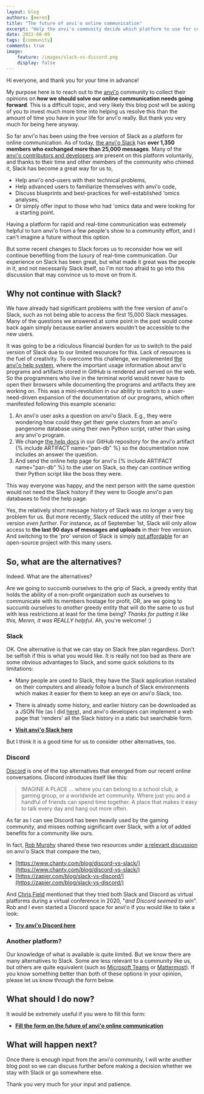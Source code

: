```yaml
---
layout: blog
authors: [meren]
title: "The future of anvi'o online communication"
excerpt: "Help the anvi'o community decide which platform to use for communication"
date: 2022-08-09
tags: [community]
comments: true
image:
    feature: /images/slack-vs-discord.png
    display: false
---
```


Hi everyone, and thank you for your time in advance!

My purpose here is to reach out to the [anvi'o](https://anvio.org) community to collect their opinions on **how we should solve our online communication needs going forward**. This is a difficult topic, and very likely this blog post will be asking of you to invest much more time into helping us resolve this than the amount of time you have in your life for anvi'o really. But thank you very much for being here anyway.

So far anvi'o has been using the free version of Slack as a platform for online communication. As of today, [the anvi'o Slack](https://join.slack.com/t/anvio/shared_invite/zt-ov46uj90-9p2woLJFcVCfv7cdhANXSA) has **over 1,350 members who exchanged more than 25,000 messages**. Many of the [anvi'o contributors and developers](https://anvio.org/people/) are present on this platform voluntarily, and thanks to their time and other members of the community who chimed it, Slack has become a great way for us to,

* Help anvi'o end-users with their technical problems,
* Help advanced users to familiarize themselves with anvi'o code,
* Discuss blueprints and best-practices for well-established 'omics analyses,
* Or simply offer input to those who had 'omics data and were looking for a starting point.

Having a platform for rapid and real-time communication was extremely helpful to turn anvi'o from a few people's show to a community effort, and I can't imagine a future without this option.

But some recent changes to Slack forces us to reconsider how we will continue benefiting from the luxury of real-time communication. Our experience on Slack has been great, but what made it great was the people in it, and not necessarily Slack itself, so I'm not too afraid to go into this discussion that may convince us to move on from it.

## Why not continue with Slack?

We have already had significant problems with the free version of anvi'o Slack, such as not being able to access the first 15,000 Slack messages. Many of the questions we answered at some point in the past would come back again simply because earlier answers wouldn't be accessible to the new users. 

It was going to be a ridiculous financial burden for us to switch to the paid version of Slack due to our limited resources for this. Lack of resources is the fuel of creativity. To overcome this challenge, we implemented [the anvi'o help system](https://anvio.org/help/main/), where the important usage information about anvi'o programs and artifacts stored in GitHub is rendered and served on the web. So the programmers who live in the terminal world would never have to open their browsers while documenting the programs and artifacts they are working on. This was a mini-revolution in our ability to switch to a user-need-driven expansion of the documentation of our programs, which often manifested following this example scenario:

1. An anvi'o user asks a question on anvi'o Slack. E.g., they were wondering how could they get their gene clusters from an anvi'o pangenome database using their own Python script, rather than using any anvi'o program.
2. We change [the help docs](https://github.com/merenlab/anvio/blob/master/anvio/docs/artifacts/pan-db.md) in our GitHub repository for the anvi'o artifact {% include ARTIFACT name="pan-db" %} so the documentation now includes an answer the question.
3. And send the online help page for anvi'o {% include ARTIFACT name="pan-db" %} to the user on Slack, so they can continue writing their Python script like the boss they were.

This way everyone was happy, and the next person with the same question would not need the Slack history if they were to Google anvi'o pan databases to find the help page.

Yes, the relatively short message history of Slack was no longer a very big problem for us. But more recently, Slack reduced the utility of their free version *even further*. For instance, as of September 1st, Slack will only allow access to **the last 90 days of messages and uploads** in their free version. And switching to the 'pro' version of Slack is simply [not affordable](https://app.slack.com/plans/) for an open-source project with this many users.

## So, what are the alternatives?

Indeed. What are the alternatives?

Are we going to succumb ourselves to the grip of Slack, a greedy entity that holds the ability of a non-profit organization such as ourselves to communicate with its members hostage for profit, OR, are we going to succumb ourselves to *another* greedy entity that will do the same to us but with less restrictions at least for the time being? *Thanks for putting it like this, Meren, it was REALLY helpful*. Ah, you're welcome! :)

### Slack

OK. One alternative is that we can stay on Slack free plan regardless. Don't be selfish if this is what you would like. It is really not too bad as there are some obvious advantages to Slack, and some quick solutions to its limitations:

* Many people are used to Slack, they have the Slack application installed on their computers and already follow a bunch of Slack environments which makes it easier for them to keep an eye on anvi'o Slack, too.
* There is already some history, and earlier history can be downloaded as a JSON file (as I did [here](https://anvio.slack.com/archives/C8SFMGYF3/p1659028595017869?thread_ts=1658944707.193289&cid=C8SFMGYF3)), and anvi'o developers can implement a web page that 'renders' all the Slack history in a static but searchable form.

* **[Visit anvi'o Slack here](https://join.slack.com/t/anvio/shared_invite/zt-ov46uj90-9p2woLJFcVCfv7cdhANXSA)**

But I think it is a good time for us to consider other alternatives, too.

### Discord

[Discord](https://discord.com/) is one of the top alternatives that emerged from our recent online conversations. Discord introduces itself like this:

> IMAGINE A PLACE ... where you can belong to a school club, a gaming group, or a worldwide art community. Where just you and a handful of friends can spend time together. A place that makes it easy to talk every day and hang out more often.

As far as I can see Discord has been heavily used by the gaming community, and misses nothing significant over Slack, with a lot of added benefits for a community like ours.

In fact, [Rob Murphy](https://www.linkedin.com/in/robert-murphy-b36475105/) shared these two resources under [a relevant discussion](https://anvio.slack.com/archives/C8SFMGYF3/p1658944707193289) on anvi'o Slack that compare the two,

* [https://www.chanty.com/blog/discord-vs-slack/](https://www.chanty.com/blog/discord-vs-slack/)
* [https://zapier.com/blog/slack-vs-discord/](https://zapier.com/blog/slack-vs-discord/)

And [Chris Field](https://twitter.com/cjfields) mentioned that they tried both Slack and Discord as virtual platforms during a virtual conference in 2020, "*and Discord seemed to win*". Rob and I even started a Discord space for anvi'o if you would like to take a look:

* **[Try anvi'o Discord here](https://discord.gg/4jfmG54FJg)**

### Another platform?

Our knowledge of what is available is quite limited. But we know there are many alternatives to Slack. Some are less relevant to a community like us, but others are quite equivalent (such as [Microsoft Teams](https://teams.com/) or [Mattermost](https://mattermost.com/)). If you know something better than both of these options in your opinion, please let us know through the form below.

## What should I do now?

It would be extremely useful if you were to fill this form:

* **[Fill the form on the future of anvi'o online communication](https://forms.gle/qu7EbebVnM48CNPM9)**

## What will happen next?

Once there is enough input from the anvi'o community, I will write another blog post so we can discuss further before making a decision whether we stay with Slack or go somewhere else.

Thank you very much for your input and patience.